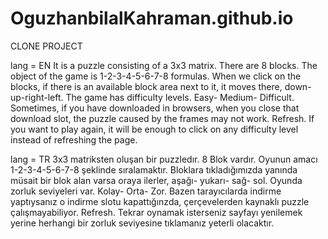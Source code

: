 # OguzhanbilalKahraman.github.io

CLONE PROJECT

lang = EN
It is a puzzle consisting of a 3x3 matrix. There are 8 blocks. The object of the game is 1-2-3-4-5-6-7-8 formulas.
When we click on the blocks, if there is an available block area next to it, it moves there, down-up-right-left.
The game has difficulty levels. Easy- Medium- Difficult.
Sometimes, if you have downloaded in browsers, when you close that download slot, the puzzle caused by the frames may not work. Refresh.
If you want to play again, it will be enough to click on any difficulty level instead of refreshing the page.



lang = TR
 3x3 matriksten oluşan bir puzzledır. 8 Blok vardır. Oyunun amacı 1-2-3-4-5-6-7-8 şeklinde sıralamaktır.
Bloklara tıkladığımızda yanında müsait bir blok alan varsa oraya ilerler, aşağı- yukarı- sağ- sol.
Oyunda zorluk seviyeleri var. Kolay- Orta- Zor.
Bazen tarayıcılarda indirme yaptıysanız o indirme slotu kapattığınzda, çerçevelerden kaynaklı puzzle çalışmayabiliyor. Refresh. 
Tekrar oynamak isterseniz sayfayı yenilemek yerine herhangi bir zorluk seviyesine tıklamanız yeterli olacaktır.


